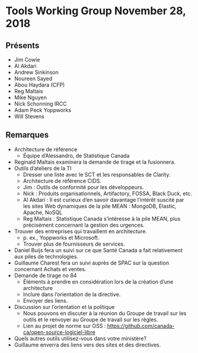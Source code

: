 # Tools Working Group November 28, 2018
## Présents
* Jim Cowie
* Al Akdari
* Andrew Sinkinson
* Noureen Sayed
* Abou Haydara (CFP)
* Reg Maltais
* Mike Nguyen
* Nick Schonning IRCC
* Adam Peck Yoppworks
* Will Stevens

## Remarques
* Architecture de référence
  * Équipe d’Alessandro, de Statistique Canada
* Reginald Maltais examinera la demande de tirage et la fusionnera.
* Outils d’ateliers de la TI
  * Dresser une liste avec le SCT et les responsables de Clarity.
  * Architecture de référence CIDS.
  * Jim : Outils de conformité pour les développeurs.
  * Nick : Produits organisationnels, Artifactory, FOSSA, Black Duck, etc.
  * Al Akdari : Il est curieux d’en savoir davantage l’intérêt suscité par les sites Web dynamiques de la pile MEAN : MongoDB, Elastic, Apache, NoSQL
  * Reg Maltais : Statistique Canada s’intéresse à la pile MEAN, plus précisément concernant la gestion des urgences.
* Trouver des entreprises qui travaillent en architecture.
  * p. ex., Yoppworks et Microsoft.
  * Trouver plus de fournisseurs de services.
* Daniel Buijs fera un suivi sur ce que Santé Canada a fait relativement aux piles de technologies.
* Guillaume Charest fera un suivi auprès de SPAC sur la question concernant Achats et ventes.
* Demande de tirage no 84
  * Éléments à prendre en considération lors de la création d’une architecture
  * Inclure dans l’orientation de la directive.
  * Envoyer des liens.
* Discussion sur l’orientation et la politique
  * Nous pouvons en discuter à la réunion du Groupe de travail sur les outils et le renvoyer au Groupe de travail sur les règles.
  * Lien au projet de norme sur OSS : https://github.com/canada-ca/open-source-logiciel-libre
* Quels autres outils utilisez-vous dans votre ministère?
* Guillaume enverra des liens vers des sites et des directives.

